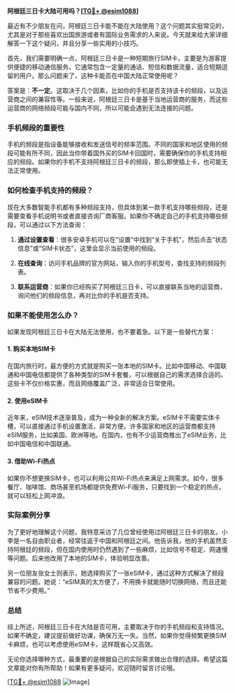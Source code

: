 **阿根廷三日卡大陆可用吗？[[TG💪+ @esim1088](https://t.me/s/esim1088)]**

最近有不少朋友在问，阿根廷三日卡能不能在大陆使用？这个问题其实挺常见的，尤其是对于那些喜欢出国旅游或者有国际业务需求的人来说。今天就来给大家详细解答一下这个疑问，并且分享一些实用的小技巧。

首先，我们需要明确一点，阿根廷三日卡是一种短期旅行SIM卡，主要是为游客提供便捷的移动通信服务。它通常包含一定量的通话、短信和数据流量，适合短期逗留的用户。那么问题来了，这种卡能否在中国大陆正常使用呢？

答案是：**不一定**。这取决于几个因素，比如你的手机是否支持该卡的频段，以及运营商之间的兼容性等。一般来说，阿根廷三日卡是基于当地运营商的服务，而这些运营商的网络频段可能与国内不同，所以可能会遇到无法连接的问题。

### 手机频段的重要性

手机的频段是指设备能够接收和发送信号的频率范围。不同的国家和地区使用的频段可能有所不同，因此当你带着国外买的SIM卡回国时，需要确保你的手机支持相应的频段。如果你的手机不支持阿根廷三日卡的频段，那么即使插上卡，也可能无法正常使用。

### 如何检查手机支持的频段？

现在大多数智能手机都有多种频段支持，但具体到某一款手机支持哪些频段，还是需要查看手机说明书或者直接咨询厂商客服。如果你不确定自己的手机支持哪些频段，可以通过以下方法查询：

1. **通过设置查看**：很多安卓手机可以在“设置”中找到“关于手机”，然后点击“状态信息”或“SIM卡状态”，这里会显示当前使用的频段。
   
2. **在线查询**：访问手机品牌的官方网站，输入你的手机型号，查找支持的频段列表。

3. **联系运营商**：如果你已经购买了阿根廷三日卡，可以直接联系当地的运营商，询问他们的频段信息，再对比你的手机是否支持。

### 如果不能使用怎么办？

如果发现阿根廷三日卡在大陆无法使用，也不要着急。以下是一些替代方案：

#### 1. 购买本地SIM卡
在国内旅行时，最方便的方式就是购买一张本地的SIM卡。比如中国移动、中国联通和中国电信都提供了各种类型的SIM卡套餐，可以根据自己的需求选择合适的。这些卡不仅价格实惠，而且网络覆盖广泛，非常适合日常使用。

#### 2. 使用eSIM卡
近年来，eSIM技术逐渐普及，成为一种全新的解决方案。eSIM卡不需要实体卡槽，可以直接通过手机设置激活，非常方便。许多国家和地区的运营商都支持eSIM服务，比如美国、欧洲等地。在国内，也有不少运营商推出了eSIM业务，比如中国电信和中国联通。

#### 3. 借助Wi-Fi热点
如果你不想更换SIM卡，也可以利用公共Wi-Fi热点来满足上网需求。如今，很多餐厅、咖啡馆、商场甚至机场都提供免费Wi-Fi服务，只要找到一个稳定的热点，就可以轻松上网冲浪。

### 实际案例分享

为了更好地理解这个问题，我特意采访了几位曾经使用过阿根廷三日卡的朋友。小李是一名自由职业者，经常往返于中国和阿根廷之间。他告诉我，他的手机虽然支持阿根廷的频段，但在国内使用时仍然遇到了一些麻烦，比如信号不稳定、网速慢等问题。后来他改用了本地的SIM卡，体验明显改善。

另一位朋友张女士则表示，她选择购买了一张eSIM卡，通过这种方式解决了频段兼容的问题。她说：“eSIM真的太方便了，不用换卡就能随时切换网络，而且还能节省不少费用。”

### 总结

综上所述，阿根廷三日卡在大陆是否可用，主要取决于你的手机频段和支持情况。如果不确定，建议提前做好功课，确保万无一失。当然，如果你觉得频繁更换SIM卡麻烦，也可以考虑使用eSIM卡，这样既省心又高效。

无论你选择哪种方式，最重要的是根据自己的实际需求做出合理的选择。希望这篇文章能对你有所帮助！如果有更多疑问，欢迎随时留言讨论哦。

[[TG💪+ @esim1088](https://t.me/s/esim1088) ![Image](https://i.postimg.cc/4NQfJmqS/Snipaste-2025-05-13-00-14-12.png)]